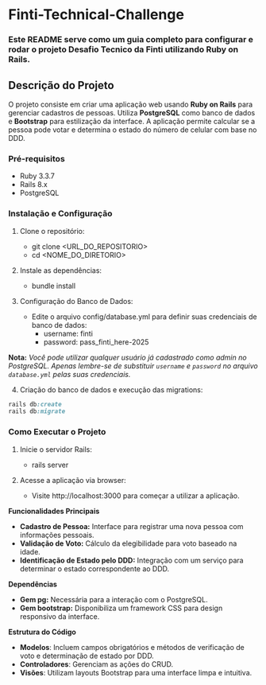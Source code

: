 # Finti-Technical-Challenge

### Este README serve como um guia completo para configurar e rodar o projeto Desafio Tecnico da Finti utilizando Ruby on Rails.

## Descrição do Projeto
O projeto consiste em criar uma aplicação web usando **Ruby on Rails** para gerenciar cadastros de pessoas. Utiliza **PostgreSQL** como banco de dados e **Bootstrap** para estilização da interface. A aplicação permite calcular se a pessoa pode votar e determina o estado do número de celular com base no DDD.

### Pré-requisitos

- Ruby 3.3.7
- Rails 8.x
- PostgreSQL


### Instalação e Configuração

1. Clone o repositório:
   - git clone <URL_DO_REPOSITORIO>
   - cd <NOME_DO_DIRETORIO>


2. Instale as dependências:
   - bundle install


3. Configuração do Banco de Dados:
   - Edite o arquivo config/database.yml para definir suas credenciais de banco de dados:
     - username: finti
     - password: pass_finti_here-2025
  

**Nota:** _Você pode utilizar qualquer usuário já cadastrado como admin no PostgreSQL. Apenas lembre-se de substituir `username` e `password` no arquivo `database.yml` pelas suas credenciais._

4. Criação do banco de dados e execução das migrations:

```ruby
rails db:create
rails db:migrate
```


### Como Executar o Projeto

1. Inicie o servidor Rails:
   - rails server


2. Acesse a aplicação via browser:
   - Visite http://localhost:3000 para começar a utilizar a aplicação.



**Funcionalidades Principais**
- **Cadastro de Pessoa:** Interface para registrar uma nova pessoa com informações pessoais.
- **Validação de Voto:** Cálculo da elegibilidade para voto baseado na idade.
- **Identificação de Estado pelo DDD:** Integração com um serviço para determinar o estado correspondente ao DDD.


**Dependências**
- **Gem pg:** Necessária para a interação com o PostgreSQL.
- **Gem bootstrap:** Disponibiliza um framework CSS para design responsivo da interface.

**Estrutura do Código**
- **Modelos**: Incluem campos obrigatórios e métodos de verificação de voto e determinação de estado por DDD.
- **Controladores**: Gerenciam as ações do CRUD.
- **Visões**: Utilizam layouts Bootstrap para uma interface limpa e intuitiva.
